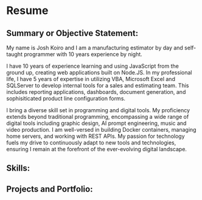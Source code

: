 # Resume

## Summary or Objective Statement:

My name is Josh Koiro and I am a manufacturing estimator by day and self-taught programmer with 10 years experience by night.

I have 10 years of experience learning and using JavaScript from the ground up, creating web applications built on Node.JS. 
In my professional life, I have 5 years of expertise in utilizing VBA, Microsoft Excel and SQLServer to develop internal tools for a sales and estimating team. This includes reporting applications, dashboards, document generation, and sophisiticated product line configuration forms.

I bring a diverse skill set in programming and digital tools. My proficiency extends beyond traditional programming, encompassing a wide range of digital tools including graphic design, AI prompt engineering, music and video production. I am well-versed in building Docker containers, managing home servers, and working with REST APIs. My passion for technology fuels my drive to continuously adapt to new tools and technologies, ensuring I remain at the forefront of the ever-evolving digital landscape.

## Skills:

## Projects and Portfolio: